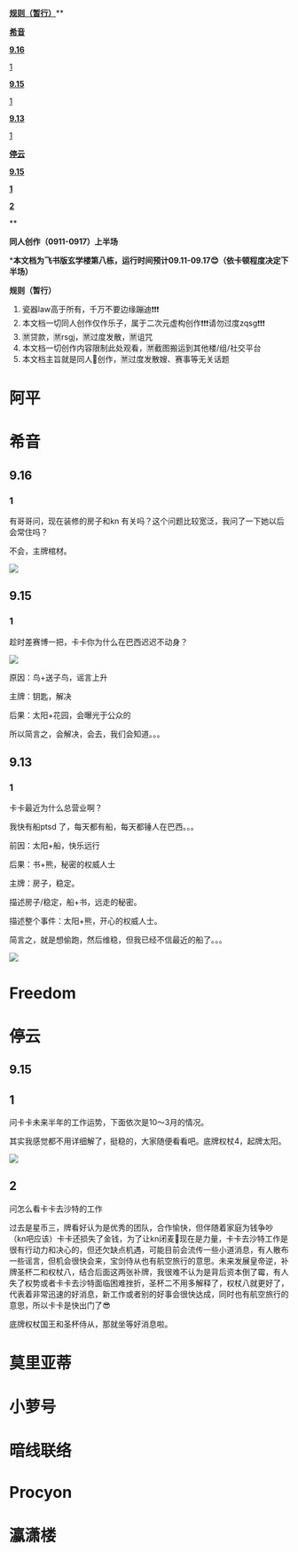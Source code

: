 ﻿
[**规则（暂行）**](#_toc146989207)**

[**希音**](#_toc146989209)

[**9.16**](#_toc146989210)

[1](#_toc146989211)

[**9.15**](#_toc146989212)

[1](#_toc146989213)

[**9.13**](#_toc146989214)

[1](#_toc146989215)

[**停云**](#_toc146989217)

[**9.15**](#_toc146989218)

[**1**](#_toc146989219)

[**2**](#_toc146989220)


**


**同人创作（0911-0917）上半场**

\***本文档为飞书版玄学楼第八栋，运行时间预计09.11-09.17😊（依卡顿程度决定下半场）**

<a name="_toc146989207"></a>**规则（暂行）**

1. 瓷器law高于所有，千万不要边缘蹦迪❗️❗️❗️
2. 本文档一切同人创作仅作乐子，属于二次元虚构创作❗❗❗请勿过度zqsg❗❗❗
2. 🈲贷款，🈲rsgj，🈲过度发散，🈲诅咒
3. 本文档一切创作内容限制此处观看，🈲截图搬运到其他楼/组/社交平台
4. 本文档主旨就是同人🍬创作，🈲过度发散嫂、赛事等无关话题


# <a name="_toc146989208"></a>**阿平**


# <a name="_toc146989209"></a>**希音**
## <a name="_toc146989210"></a>**9.16**
### <a name="_toc146989211"></a>**1**
有哥哥问，现在装修的房子和kn 有关吗？这个问题比较宽泛，我问了一下她以后会常住吗？

不会，主牌棺材。

![](Aspose.Words.930f1038-8ea8-4717-a0cd-a1bba9d35ae8.001.jpeg)

## <a name="_toc146989212"></a>**9.15**
### <a name="_toc146989213"></a>**1**
趁时差赛博一把，卡卡你为什么在巴西迟迟不动身？

![](Aspose.Words.930f1038-8ea8-4717-a0cd-a1bba9d35ae8.002.jpeg)

原因：鸟+送子鸟，谣言上升

主牌：钥匙，解决

后果：太阳+花园，会曝光于公众的

所以简言之，会解决，会去，我们会知道。。。
## <a name="_toc146989214"></a>**9.13**
### <a name="_toc146989215"></a>**1**
卡卡最近为什么总营业啊？

我快有船ptsd 了，每天都有船，每天都锤人在巴西。。。

前因：太阳+船，快乐远行

后果：书+熊，秘密的权威人士

主牌：房子，稳定。

描述房子/稳定，船+书，远走的秘密。

描述整个事件：太阳+熊，开心的权威人士。

简言之，就是想偷跑，然后维稳，但我已经不信最近的船了。。。

![](Aspose.Words.930f1038-8ea8-4717-a0cd-a1bba9d35ae8.003.jpeg)


# <a name="_toc146989216"></a>**Freedom**

# <a name="_toc146989217"></a>**停云**
## <a name="_toc146989218"></a>**9.15**
## <a name="_toc146989219"></a>**1**
问卡卡未来半年的工作运势，下面依次是10～3月的情况。

其实我感觉都不用详细解了，挺稳的，大家随便看看吧。底牌权杖4，起牌太阳。

![](Aspose.Words.930f1038-8ea8-4717-a0cd-a1bba9d35ae8.004.jpeg)
## <a name="_toc146989220"></a>**2**
问怎么看卡卡去沙特的工作

过去是星币三，牌看好认为是优秀的团队，合作愉快，但伴随着家庭为钱争吵（kn吧应该）卡卡还损失了金钱，为了让kn闭麦🤔现在是力量，卡卡去沙特工作是很有行动力和决心的，但还欠缺点机遇，可能目前会流传一些小道消息，有人散布一些谣言，但机会很快会来，宝剑侍从也有航空旅行的意思。未来发展皇帝逆，补牌圣杯二和权杖八，结合后面这两张补牌，我很难不认为是背后资本倒了霉，有人失了权势或者卡卡去沙特面临困难挫折，圣杯二不用多解释了，权杖八就更好了，代表着非常迅速的好消息，新工作或者别的好事会很快达成，同时也有航空旅行的意思，所以卡卡是快出门了😎

底牌权杖国王和圣杯侍从，那就坐等好消息啦。

# <a name="_toc146989221"></a>**莫里亚蒂**

# <a name="_toc146989222"></a>**小萝号**

# <a name="_toc146989223"></a>**暗线联络**
# <a name="_toc146989224"></a>**Procyon**
# <a name="_toc146989225"></a>**瀛潇楼**

